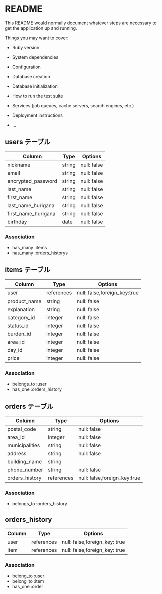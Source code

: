 # README

This README would normally document whatever steps are necessary to get the
application up and running.

Things you may want to cover:

* Ruby version

* System dependencies

* Configuration

* Database creation

* Database initialization

* How to run the test suite

* Services (job queues, cache servers, search engines, etc.)

* Deployment instructions

* ...





## users テーブル

| Column              | Type     | Options     |
| ------------------- | -------- | ----------- |
| nickname            | string   | null: false |
| email               | string   | null: false |
| encrypted_password  | string   | null: false |
| last_name           | string   | null: false |
| first_name          | string   | null: false |
| last_name_hurigana  | string   | null: false |
| first_name_hurigana | string   | null: false |
| birthday            | date     | null: false |

### Association

- has_many :items
- has_many :orders_historys

## items テーブル

| Column       | Type       | Options                      |
| -----------  | ---------- | ---------------------------- |
| user         | references | null: false,foreign_key:true |
| product_name | string     | null: false                  |
| explanation  | string     | null: false                  |
| category_id  | integer    | null: false                  |
| status_id    | integer    | null: false                  |
| burden_id    | integer    | null: false                  |
| area_id      | integer    | null: false                  |
| day_id       | integer    | null: false                  |
| price        | integer    | null: false                  |

### Association

- belongs_to :user
- has_one    :orders_history

## orders テーブル

| Column             | Type       | Options                         |
| ------------------ | ---------- | ------------------------------- |
| postal_code        | string     | null: false                     |
| area_id            | integer    | null: false                     |
| municipalities     | string     | null: false                     |
| address            | string     | null: false                     |
| building_name      | string     |                                 |
| phone_number       | string     | null: false                     |
| orders_history     | references | null: false,foreign_key:true |

### Association

- belongs_to :orders_history

## orders_history

| Column          | Type       | Options                       |
| --------------- | ---------- | ----------------------------- |
| user            | references | null: false,foreign_key: true |
| item            | references | null: false,foreign_key: true |

### Association

- belong_to   :user
- belong_to   :item
- has_one     :order
